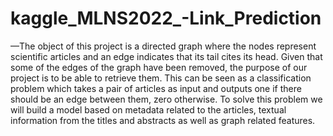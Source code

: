 # kaggle_MLNS2022_-Link_Prediction
—The object of this project is a directed graph where
the nodes represent scientific articles and an edge indicates that
its tail cites its head. Given that some of the edges of the graph
have been removed, the purpose of our project is to be able to
retrieve them. This can be seen as a classification problem which
takes a pair of articles as input and outputs one if there should
be an edge between them, zero otherwise. To solve this problem
we will build a model based on metadata related to the articles,
textual information from the titles and abstracts as well as graph
related features.
